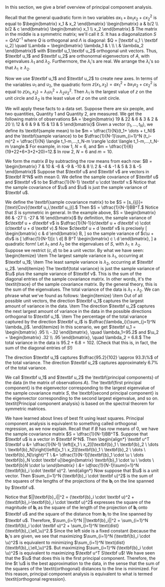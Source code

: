 In this section, we give a brief overview of principal component analysis. 

Recall that the general quadratic form in two variables
$ax_1 + bx_1 x_2 + c x_2^2$
is equal to $\begin{bmatrix}
    x_1 & x_2
\end{bmatrix} \begin{bmatrix}
    a & b/2 \\
    b/2 & c
\end{bmatrix}
\begin{bmatrix}
    x_1 \\
    x_2
\end{bmatrix}.$
The matrix in the middle is a symmetric matrix; we'll call it $S$. It has a diagonalization
$S = Q \Lambda Q^{-1}$
where $Q$ is orthogonal and $\Lambda$ is diagonal:
$Q = [\textbf u_1 \ \textbf u_2] \quad \Lambda = \begin{bmatrix}
    \lambda_1 & \ \\
    \ & \lambda_2
\end{bmatrix}$
with $\textbf u_1,\textbf u_2$ orthogonal unit vectors. Thus, $\textbf u_1$ and $\textbf u_2$ are orthonormal eigenvectors of $A$, with eigenvalues $\lambda_1$ and $\lambda_2$. Furthermore, the $\lambda_i$'s are real. We arrange the $\lambda_i$'s so that $\lambda_1 \ge \lambda_2$.

Now we use $\textbf u_1$ and $\textbf u_2$ to create new axes. In terms of the variables $u_1$ and $u_2$, the quadratic form $z(x_1,x_2) = ax_1^2 + bx_1 x_2 + c x_2^2$ is equal to $z(x_1,x_2) = \lambda_1 u_1^2 + \lambda_2 u_2^2.$ Then $\lambda_1$ is the largest value of $z$ on the unit circle and $\lambda_2$ is the least value of $z$ on the unit circle.

We will apply these facts to a data set. Suppose there are six people, and two quantities, Quantity 1 and Quantity 2, are measured. We get the following matrix of observations $A = \begin{bmatrix}
    19 & 22 & 6 & 3 & 2 & 20 \\
    12 & 6 & 9 & 15 & 13 & 5 \end{bmatrix}$
Given a vector $\langle t_1,...,t_N \rangle$, we define its \textbf{sample mean} to be 
$m = \dfrac{1}{N}(t_1+ \dots + t_N)$
and the \textbf{sample variance} to be 
$\dfrac{1}{N-1}\sum_{i=1}^N (t_i-m)^2 = \dfrac{1}{N} \langle t_1-m,...,t_N-m \rangle \cdot \langle t_1-m,...,t_N-m \rangle.$
For example, in row 1, $N=6$, and
$m = \dfrac{1}{6}(19+22+6+3+2+20)=12.$
In row 2, $N=6$ and $m=10$.

We form the matrix $B$ by subtracting the row means from each row:
$B = \begin{bmatrix}
    7 & 10 & -6 & -9 & -10 & 8 \\
    2 & -4 & -1 & 5 & 3 & -5
\end{bmatrix}$
Suppose that $\textbf u$ and $\textbf v$ are vectors in $\textbf R^N$ with mean $0$. We define the sample covariance of $\textbf u$ and $\textbf v$ to be
$\dfrac{1}{N-1} \textbf u \cdot \textbf v.$
Notice that the sample covariance of $\u$ and $\u$ is just the sample variance of $\textbf u$.

We define the \textbf{sample covariance matrix} to be 
$S = [s_{ij}]=[\text{Cov}(\textbf u_i,\textbf u_j)].$
Then $S = \dfrac{1}{N-1}BB^T.$
Notice that $S$ is symmetric in general. In the example above,
$S = \begin{bmatrix}
    86 & -27 \\
    -27 & 16
\end{bmatrix}$
By definition, the sample variance of $c\textbf u + d\textbf v$ is $\dfrac{1}{N-1}(c\textbf u + d\textbf v) \cdot (c\textbf u + d \textbf v).$ Now $c\textbf u + d \textbf v$ is precisely
\[
\begin{bmatrix}
    c & d
\end{bmatrix} B,
\]
so the sample variance of $c\u + d\v$ is
\[
\dfrac{1}{N-1}[c \ d] B B^T \begin{bmatrix}
    c \\
    d
\end{bmatrix},
\]
a quadratic form! Let $\lambda_1$ and $\lambda_2$ be the eigenvalues of $S$, with $\lambda_1 \ge \lambda_2$. Suppose we restrict $(c,d)$ to be a unit vector. By what we have seen:
\begin{itemize}
    \item The largest sample variance is $\lambda_1$, occurring at $\textbf u_1$;
    \item The least sample variance is $\lambda_2$, occurring at $\textbf u_2$.
\end{itemize}
The \textbf{total variance} is just the sample variance of $\u$ plus the sample variance of $\textbf v$. This is the sum of the diagonal entries of the sample covariance matrix. In other words, it's the \textit{trace} of the sample covariance matrix. By the general theory, this is the sum of the eigenvalues. The total variance of the data is $\lambda_1 + \lambda_2$. We can phrase what we've found as follows:
\begin{itemize}
    \item Out of all possible unit vectors, the direction $\textbf u_1$ captures the largest amount of variance in the data.
    \item The direction $\textbf u_2$ captures the next largest amount of variance in the data in the possible directions orthogonal to $\textbf u_1$.
    \item The percentage of the total variance captured by the direction $\textbf u_i$ is $\dfrac{\lambda_i}{\sum_{j=1}^N \lambda_j}$.
\end{itemize}
In this scenario, we get
$\textbf u_1 = \begin{bmatrix}
    .95 \\
    -.32
\end{bmatrix}, \quad \lambda_1=95.2$
and
$\u_2 = \begin{bmatrix}
    .32 \\
    .95
\end{bmatrix}, \quad \lambda_2 = 6.8.$
The total variance in the data is $95.2+6.8=102$. (Check that this is, in fact, the sum of the diagonal entries of $S$!)

The direction $\textbf u_1$ captures $\dfrac{95.2}{102} \approx 93.3\%$ of the total variance. The direction $\textbf  u_2$ captures approximately $6.7\%$ of the total variance.

We call $\textbf u_1$ and $\textbf u_2$ the \textbf{principal components} of the data (in the matrix of observations $A$). The \textbf{first principal component} is the eigenvector corresponding to the largest eigenvalue of the sample covariance matrix $S$, the \textbf{second principal component} is the eigenvector corresponding to the second largest eigenvalue, and so on. \textit{Principal component analysis} is based on the spectral theorem for symmetric matrices.

We have learned about lines of best fit using least squares. Principal component analysis is equivalent to something called orthogonal regression, as we now explain. Recall that if $B$ has row means of $0$, we have the sample covariance matrix $S = \dfrac{1}{N-1}BB^T$. Suppose that $\textbf u$ is a vector in $\textbf R^N$. Then
\begin{align*}
    \textbf u^T S\textbf u &= \dfrac{1}{N-1} \left([x_1 \ x_2][\textbf{b}_1 \ \textbf{b}_2 \ \dots \ \textbf{b}_N]\right)\left([x_1 \ x_2][\textbf{b}_1 \ \textbf{b}_2 \ \dots \ \textbf{b}_N]\right)^T \\
    &= \dfrac{1}{N-1}[\textbf{b}_1 \cdot \u \ \dots \textbf{b}_N \cdot \textbf u]\begin{bmatrix}
    \textbf{b}_1 \cdot \u \\
    \vdots \\
    \textbf{b}_N \cdot \u
    \end{bmatrix} \\
    &= \dfrac{1}{N-1}\sum_{i=1}^N (\textbf{b}_i \cdot \textbf u)^2.
\end{align*}
Now suppose that $\u$ is a unit vector. Then $\sum_{i=1}^N (\textbf{b}_i \cdot \textbf u)^2$ is the sum of the squares of the lengths of the projections of the $\textbf{b}_i$ on the line spanned by $\textbf u$.

Notice that $||\textbf{b}_i||^2 = (\textbf{b}_i \cdot \textbf u)^2 + (\textbf{b}_i-\textbf{b}_i \cdot \textbf u)^2$
expresses the square of the magnitude of $\textbf{b}_i$ as the square of the length of the projection of $\textbf{b}_i$ onto $\textbf u$ and the square of the distance from $\textbf{b}_i$ to the line spanned by $\textbf u$. Therefore,
$\sum_{i=1}^N ||\textbf{b}_i||^2 = \sum_{i=1}^N (\textbf{b}_i \cdot \textbf u)^2 + \sum_{i=1}^N \text{dist}(\textbf{b}_i,\ell_\u)^2.$
Since the left side is a fixed constant (because the $\textbf{b}_i$'s are given, we see that maximizing $\sum_{i=1}^N (\textbf{b}_i \cdot \u)^2$ is equivalent to minimizing $\sum_{i=1}^N \text{dist}(\textbf{b}_i,\ell_\u)^2$. But maximizing $\sum_{i=1}^N (\textbf{b}_i \cdot \u)^2$ is equivalent to maximizing $\textbf u^T S\textbf u$! We have seen that the $\u$ that does this is the first principal component. Therefore, the line $t \u$ is the best approximation to the data, in the sense that the sum of the squares of the \textit{orthogonal} distances to the line is minimized. For this reason, principal component analysis is equivalent to what is termed \textit{orthogonal regression}.
